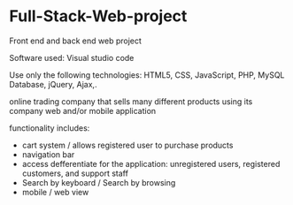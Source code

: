 # Full-Stack-Web-project
Front end and back end web project

Software used: Visual studio code

Use only the following technologies: HTML5, CSS, JavaScript, PHP, MySQL Database, jQuery, Ajax,.

online trading company that sells many different products using its company web and/or mobile application

functionality includes:

  - cart system / allows registered user to purchase products
  - navigation bar
  - access defferentiate for the application: unregistered users, registered customers, and support      staff
  -  Search by keyboard / Search by browsing
  -  mobile / web view
